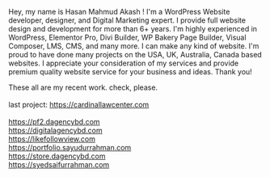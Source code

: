 Hey, my name is Hasan Mahmud Akash ! I'm a WordPress Website developer, designer, and Digital Marketing expert. I provide full website design and development for more than 6+ years. I'm highly experienced in WordPress, Elementor Pro, Divi Builder, WP Bakery Page Builder, Visual Composer, LMS,  CMS, and many more. I can make any kind of website. I'm proud to have done many projects on the USA, UK, Australia, Canada based websites. I appreciate your consideration of my services and provide premium quality website service for your business and ideas. Thank you!
<br>

These all are my recent work. check, please.
<br>
<br>
last project: https://cardinallawcenter.com
<br>
<br>
https://pf2.dagencybd.com
<br>
https://digitalagencybd.com
<br>
https://likefollowview.com
<br>
https://portfolio.sayudurrahman.com
<br>
https://store.dagencybd.com<br>
https://syedsaifurrahman.com
